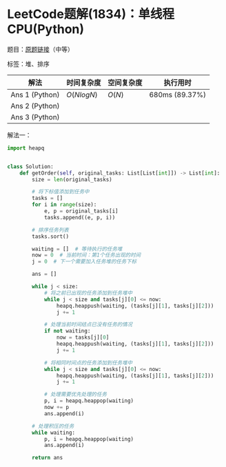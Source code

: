 # LeetCode题解(1834)：单线程CPU(Python)

题目：[原题链接](https://leetcode-cn.com/problems/single-threaded-cpu/)（中等）

标签：堆、排序

| 解法           | 时间复杂度 | 空间复杂度 | 执行用时       |
| -------------- | ---------- | ---------- | -------------- |
| Ans 1 (Python) | $O(NlogN)$ | $O(N)$     | 680ms (89.37%) |
| Ans 2 (Python) |            |            |                |
| Ans 3 (Python) |            |            |                |

解法一：

```python
import heapq


class Solution:
    def getOrder(self, original_tasks: List[List[int]]) -> List[int]:
        size = len(original_tasks)

        # 将下标值添加到任务中
        tasks = []
        for i in range(size):
            e, p = original_tasks[i]
            tasks.append((e, p, i))

        # 排序任务列表
        tasks.sort()

        waiting = []  # 等待执行的任务堆
        now = 0  # 当前时间：第1个任务出现的时间
        j = 0  # 下一个需要加入任务堆的任务下标

        ans = []

        while j < size:
            # 将之前已出现的任务添加到任务堆中
            while j < size and tasks[j][0] <= now:
                heapq.heappush(waiting, (tasks[j][1], tasks[j][2]))
                j += 1

            # 处理当前时间结点已没有任务的情况
            if not waiting:
                now = tasks[j][0]
                heapq.heappush(waiting, (tasks[j][1], tasks[j][2]))
                j += 1

            # 将相同时间点的任务添加到任务堆中
            while j < size and tasks[j][0] <= now:
                heapq.heappush(waiting, (tasks[j][1], tasks[j][2]))
                j += 1

            # 处理需要优先处理的任务
            p, i = heapq.heappop(waiting)
            now += p
            ans.append(i)

        # 处理积压的任务
        while waiting:
            p, i = heapq.heappop(waiting)
            ans.append(i)

        return ans
```


